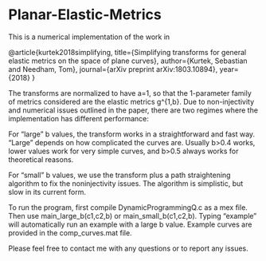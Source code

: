 # Planar-Elastic-Metrics

This is a numerical implementation of the work in 

@article{kurtek2018simplifying,
  title={Simplifying transforms for general elastic metrics on the space of plane curves},
  author={Kurtek, Sebastian and Needham, Tom},
  journal={arXiv preprint arXiv:1803.10894},
  year={2018}
}

The transforms are normalized to have a=1, so that the 1-parameter family of metrics considered are the elastic metrics g^{1,b}. Due to non-injectivity and numerical issues outlined in the paper, there are two regimes where the implementation has different performance:

For “large” b values, the transform works in a straightforward and fast way. “Large” depends on how complicated the curves are. Usually b>0.4 works, lower values work for very simple curves, and b>0.5 always works for theoretical reasons.

For “small” b values, we use the transform plus a path straightening algorithm to fix the noninjectivity issues. The algorithm is simplistic, but slow in its current form.

To run the program, first compile DynamicProgrammingQ.c as a mex file. Then use main_large_b(c1,c2,b) or main_small_b(c1,c2,b). Typing “example” will automatically run an example with a large b value. Example curves are provided in the comp_curves.mat file.

Please feel free to contact me with any questions or to report any issues.
